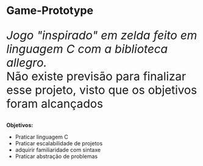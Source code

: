 # Game-Prototype
<p style ="font-size: 30px"><em> Jogo "inspirado" em zelda feito em  linguagem C com a biblioteca allegro.</em></br>
Não existe previsão  para finalizar esse projeto, visto que os objetivos foram alcançados</br></p>
<p><strong>Objetivos:</strong></p>
<ul>
  <li>Praticar linguagem C</li>
  <li>Praticar escalabilidade de projetos</li>
  <li>adquirir familiaridade com sintaxe</li>
  <li>Praticar abstração de problemas</li>
</ul>

